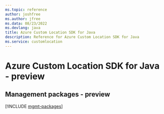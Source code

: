 ```yaml
---
ms.topic: reference
author: joshfree
ms.author: jfree
ms.data: 08/23/2022
ms.devlang: java
title: Azure Custom Location SDK for Java
description: Reference for Azure Custom Location SDK for Java
ms.service: customlocation
---
```

# Azure Custom Location SDK for Java - preview

## Management packages - preview
[!INCLUDE [mgmt-packages](custom-location-mgmt-index.md)]